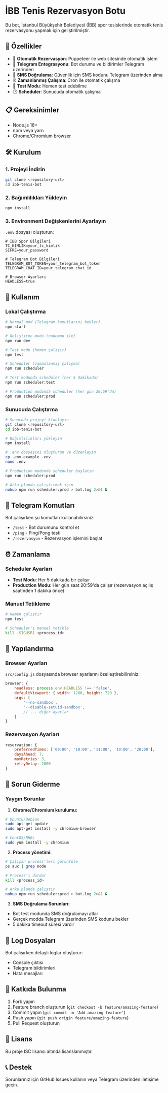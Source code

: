 # İBB Tenis Rezervasyon Botu

Bu bot, İstanbul Büyükşehir Belediyesi (İBB) spor tesislerinde otomatik tenis rezervasyonu yapmak için geliştirilmiştir.

## 🚀 Özellikler

- 🤖 **Otomatik Rezervasyon**: Puppeteer ile web sitesinde otomatik işlem
- 📱 **Telegram Entegrasyonu**: Bot durumu ve bildirimler Telegram üzerinden
- 🔐 **SMS Doğrulama**: Güvenlik için SMS kodunu Telegram üzerinden alma
- ⏰ **Zamanlanmış Çalışma**: Cron ile otomatik çalışma
- 🧪 **Test Modu**: Hemen test edebilme
- 🕐 **Scheduler**: Sunucuda otomatik çalışma

## 📋 Gereksinimler

- Node.js 18+
- npm veya yarn
- Chrome/Chromium browser

## 🛠️ Kurulum

### 1. Projeyi İndirin
```bash
git clone <repository-url>
cd ibb-tenis-bot
```

### 2. Bağımlılıkları Yükleyin
```bash
npm install
```

### 3. Environment Değişkenlerini Ayarlayın
`.env` dosyası oluşturun:
```env
# İBB Spor Bilgileri
TC_KIMLIK=your_tc_kimlik
SIFRE=your_password

# Telegram Bot Bilgileri
TELEGRAM_BOT_TOKEN=your_telegram_bot_token
TELEGRAM_CHAT_ID=your_telegram_chat_id

# Browser Ayarları
HEADLESS=true
```

## 🎯 Kullanım

### Lokal Çalıştırma

```bash
# Normal mod (Telegram komutlarını bekler)
npm start

# Geliştirme modu (nodemon ile)
npm run dev

# Test modu (hemen çalışır)
npm test

# Scheduler (zamanlanmış çalışma)
npm run scheduler

# Test modunda scheduler (her 5 dakikada)
npm run scheduler:test

# Production modunda scheduler (her gün 20:59'da)
npm run scheduler:prod
```

### Sunucuda Çalıştırma

```bash
# Sunucuda projeyi klonlayın
git clone <repository-url>
cd ibb-tenis-bot

# Bağımlılıkları yükleyin
npm install

# .env dosyasını oluşturun ve düzenleyin
cp .env.example .env
nano .env

# Production modunda scheduler başlatın
npm run scheduler:prod

# Arka planda çalıştırmak için
nohup npm run scheduler:prod > bot.log 2>&1 &
```

## 📱 Telegram Komutları

Bot çalışırken şu komutları kullanabilirsiniz:

- `/test` - Bot durumunu kontrol et
- `/ping` - Ping/Pong testi
- `/rezervasyon` - Rezervasyon işlemini başlat

## ⏰ Zamanlama

### Scheduler Ayarları

- **Test Modu**: Her 5 dakikada bir çalışır
- **Production Modu**: Her gün saat 20:59'da çalışır (rezervasyon açılış saatinden 1 dakika önce)

### Manuel Tetikleme

```bash
# Hemen çalıştır
npm test

# Scheduler'ı manuel tetikle
kill -SIGUSR1 <process_id>
```

## 🔧 Yapılandırma

### Browser Ayarları

`src/config.js` dosyasında browser ayarlarını özelleştirebilirsiniz:

```javascript
browser: {
    headless: process.env.HEADLESS !== 'false',
    defaultViewport: { width: 1280, height: 720 },
    args: [
        '--no-sandbox',
        '--disable-setuid-sandbox',
        // ... diğer ayarlar
    ]
}
```

### Rezervasyon Ayarları

```javascript
reservation: {
    preferredTimes: ['09:00', '10:00', '11:00', '19:00', '20:00'],
    daysAhead: 7,
    maxRetries: 3,
    retryDelay: 2000
}
```

## 🐛 Sorun Giderme

### Yaygın Sorunlar

1. **Chrome/Chromium kurulumu:**
```bash
# Ubuntu/Debian
sudo apt-get update
sudo apt-get install -y chromium-browser

# CentOS/RHEL
sudo yum install -y chromium
```

2. **Process yönetimi:**
```bash
# Çalışan process'leri görüntüle
ps aux | grep node

# Process'i durdur
kill <process_id>

# Arka planda çalıştır
nohup npm run scheduler:prod > bot.log 2>&1 &
```

3. **SMS Doğrulama Sorunları:**
- Bot test modunda SMS doğrulamayı atlar
- Gerçek modda Telegram üzerinden SMS kodunu bekler
- 5 dakika timeout süresi vardır

## 📝 Log Dosyaları

Bot çalışırken detaylı loglar oluşturur:
- Console çıktısı
- Telegram bildirimleri
- Hata mesajları

## 🤝 Katkıda Bulunma

1. Fork yapın
2. Feature branch oluşturun (`git checkout -b feature/amazing-feature`)
3. Commit yapın (`git commit -m 'Add amazing feature'`)
4. Push yapın (`git push origin feature/amazing-feature`)
5. Pull Request oluşturun

## 📄 Lisans

Bu proje ISC lisansı altında lisanslanmıştır.

## 📞 Destek

Sorunlarınız için GitHub Issues kullanın veya Telegram üzerinden iletişime geçin. 